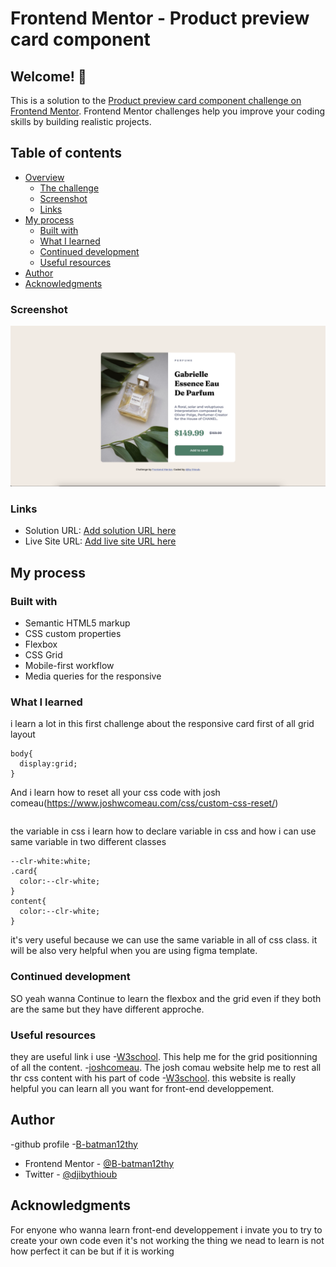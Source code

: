 # Frontend Mentor - Product preview card component

## Welcome! 👋

This is a solution to the [Product preview card component challenge on Frontend Mentor](https://www.frontendmentor.io/challenges/product-preview-card-component-GO7UmttRfa). Frontend Mentor challenges help you improve your coding skills by building realistic projects. 

## Table of contents

- [Overview](#overview)
  - [The challenge](#the-challenge)
  - [Screenshot](#screenshot)
  - [Links](#links)
- [My process](#my-process)
  - [Built with](#built-with)
  - [What I learned](#what-i-learned)
  - [Continued development](#continued-development)
  - [Useful resources](#useful-resources)
- [Author](#author)
- [Acknowledgments](#acknowledgments)

### Screenshot

![](/images/screenshot_image%20_card.png)
### Links

- Solution URL: [Add solution URL here](https://b-batman12thy.github.io/Product-preview-card-component/)
- Live Site URL: [Add live site URL here](https://your-live-site-url.com)

## My process

### Built with

- Semantic HTML5 markup
- CSS custom properties
- Flexbox
- CSS Grid
- Mobile-first workflow
- Media queries for the responsive

### What I learned

i learn a lot in this first challenge about the responsive card
first of all grid layout
```
body{
  display:grid;
}
```
And i learn how to reset all your css code with josh comeau(https://www.joshwcomeau.com/css/custom-css-reset/)
```
```

the variable in css 
i learn how to declare variable in css and how i can use same variable in two different classes 
```
--clr-white:white;
.card{
  color:--clr-white;
}
content{
  color:--clr-white;
}
 ``` 
 it's very useful because we can use the same variable in all of css class. it will be also very helpful when you are using figma template.

 ### Continued development
 SO yeah wanna Continue to learn the flexbox and the grid even if they both are the same but they have different approche.
### Useful resources

they are useful link i use
-[W3school](https://www.w3schools.com/css/css_grid.asp). This help me for the grid positionning of all the content.
-[joshcomeau](https://www.joshwcomeau.com/css/custom-css-reset/). The josh comau website help me to rest all thr css content with his part of code 
-[W3school](https://www.w3schools.com/css/css3_mediaqueries.asp). this website is really helpful you can learn all you want for front-end developpement.

## Author
-github profile -[B-batman12thy](https://github.com/B-batman12thy)
- Frontend Mentor - [@B-batman12thy](https://www.frontendmentor.io/profile/B-batman12thy)
- Twitter - [@djibythioub](https://twitter.com/djibythioub)

## Acknowledgments 
For enyone who wanna learn front-end developpement i invate you to try to create your own code even it's not working the thing we nead to learn is not how perfect it can be but if it is working